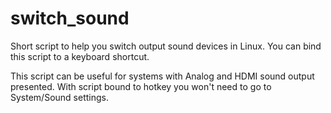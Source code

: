 # switch_sound
Short script to help you switch output sound devices in Linux. You can bind this script to a keyboard shortcut.

This script can be useful for systems with Analog and HDMI sound output presented.
With script bound to hotkey you won't need to go to System/Sound settings.
